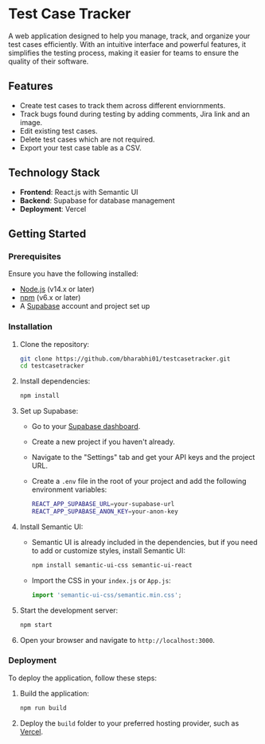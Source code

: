 # Test Case Tracker

A web application designed to help you manage, track, and organize your test cases efficiently. With an intuitive interface and powerful features, it simplifies the testing process, making it easier for teams to ensure the quality of their software.

## Features

-  Create test cases to track them across different enviornments.
-  Track bugs found during testing by adding comments, Jira link and an image.
-  Edit existing test cases.
-  Delete test cases which are not required.
-  Export your test case table as a CSV.

## Technology Stack

- **Frontend**: React.js with Semantic UI
- **Backend**: Supabase for database management
- **Deployment**: Vercel

## Getting Started

### Prerequisites

Ensure you have the following installed:

- [Node.js](https://nodejs.org/) (v14.x or later)
- [npm](https://www.npmjs.com/) (v6.x or later)
-  A [Supabase](https://supabase.io/) account and project set up

### Installation

1. Clone the repository:

    ```bash
    git clone https://github.com/bharabhi01/testcasetracker.git
    cd testcasetracker
    ```

2. Install dependencies:

    ```bash
    npm install
    ```

3. Set up Supabase:

   - Go to your [Supabase dashboard](https://app.supabase.io/).
   - Create a new project if you haven't already.
   - Navigate to the "Settings" tab and get your API keys and the project URL.
   - Create a `.env` file in the root of your project and add the following environment variables:

     ```bash
     REACT_APP_SUPABASE_URL=your-supabase-url
     REACT_APP_SUPABASE_ANON_KEY=your-anon-key
     ```

4. Install Semantic UI:

    - Semantic UI is already included in the dependencies, but if you need to add or customize styles, install Semantic UI:

      ```bash
      npm install semantic-ui-css semantic-ui-react
      ```

    - Import the CSS in your `index.js` or `App.js`:

      ```javascript
      import 'semantic-ui-css/semantic.min.css';
      ```

5. Start the development server:

    ```bash
    npm start
    ```

6. Open your browser and navigate to `http://localhost:3000`.

### Deployment

To deploy the application, follow these steps:

1. Build the application:

    ```bash
    npm run build
    ```

2. Deploy the `build` folder to your preferred hosting provider, such as [Vercel](https://vercel.com/).


